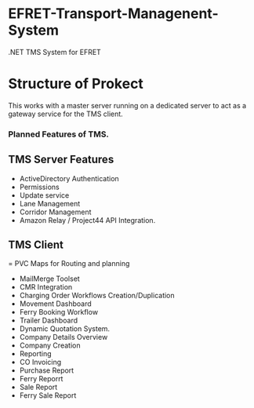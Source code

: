 # EFRET-Transport-Managenent-System
.NET TMS System for EFRET

# Structure of Prokect
This works with a master server running on a dedicated server to act as a gateway service for the TMS client.

### Planned Features of TMS.

## TMS Server Features
- ActiveDirectory Authentication
- Permissions
- Update service
- Lane Management
- Corridor Management
- Amazon Relay / Project44 API Integration.

## TMS Client
= PVC Maps for Routing and planning
- MailMerge Toolset
- CMR Integration
- Charging Order Workflows Creation/Duplication
- Movement Dashboard
- Ferry Booking Workflow
- Trailer Dashboard
- Dynamic Quotation System.
- Company Details Overview
- Company Creation
- Reporting
- CO Invoicing
- Purchase Report
- Ferry Reporrt
- Sale Report 
- Ferry Sale Report

